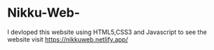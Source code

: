# Nikku-Web-
I devloped this website using HTML5,CSS3 and Javascript to see the website visit  https://nikkuweb.netlify.app/
